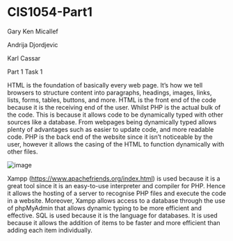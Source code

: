 # CIS1054-Part1
Gary Ken Micallef

Andrija Djordjevic

Karl Cassar

Part 1 Task 1

HTML is the foundation of basically every web page. It’s how we tell browsers to structure content into paragraphs, headings, images, links, lists, forms, tables, buttons, and more. HTML is the front end of the code because it is the receiving end of the user.  Whilst PHP is the actual bulk of the code. This is because it allows code to be dynamically typed with other sources like a database. From webpages being dynamically typed allows plenty of advantages such as easier to update code, and more readable code. PHP is the back end of the website since it isn’t noticeable by the user, however it allows the casing of the HTML to function dynamically with other files.

![image](https://github.com/AndrijaDordevic/CIS1054-Part1/assets/150530185/bae45326-7aba-4dce-8ff8-43fbbaea6219)

Xampp (https://www.apachefriends.org/index.html) is used because it is a great tool since it is an easy-to-use interpreter and compiler for PHP. Hence it allows the hosting of a server to recognise PHP files and execute the code in a website. Moreover, Xampp allows access to a database through the use of phpMyAdmin that allows dynamic typing to be more efficient and effective. SQL is used because it is the language for databases. It is used because it allows the addition of items to be faster and more efficient than adding each item individually.

